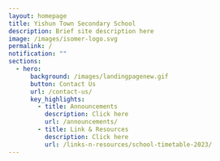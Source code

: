 ```yaml
---
layout: homepage
title: Yishun Town Secondary School
description: Brief site description here
image: /images/isomer-logo.svg
permalink: /
notification: ""
sections:
  - hero:
      background: /images/landingpagenew.gif
      button: Contact Us
      url: /contact-us/
      key_highlights:
        - title: Announcements
          description: Click here
          url: /announcements/
        - title: Link & Resources
          description: Click here
          url: /links-n-resources/school-timetable-2023/
---
```

